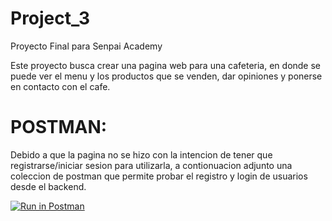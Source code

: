 # Project_3
Proyecto Final para Senpai Academy

Este proyecto busca crear una pagina web para una cafeteria, en donde se puede ver el menu y los productos que se venden, dar opiniones y ponerse en contacto con el cafe.


# POSTMAN:
Debido a que la pagina no se hizo con la intencion de tener que registrarse/iniciar sesion para utilizarla, a contionuacion adjunto una coleccion de postman que permite probar el registro y login de usuarios desde el backend.

[![Run in Postman](https://run.pstmn.io/button.svg)](https://app.getpostman.com/run-collection/7e37da6b93afefa7bcca?action=collection%2Fimport)
